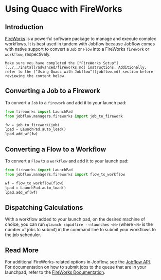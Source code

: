 # Using Quacc with FireWorks

## Introduction

[FireWorks](https://materialsproject.github.io/fireworks/) is a powerful software package to manage and execute complex workflows. It is best used in tandem with Jobflow because Jobflow comes with native support to convert a `Job` or `Flow` into a FireWorks `firework` or `workflow`, respectively.

```{hint}
Make sure you have completed the ["FireWorks Setup"](../../install/advanced/fireworks.md) instructions. Additionally, refer to the ["Using Quacc with Jobflow"](jobflow.md) section before reviewing the content below.
```

## Converting a Job to a Firework

To convert a `Job` to a `firework` and add it to your launch pad:

```python
from fireworks import LaunchPad
from jobflow.managers.fireworks import job_to_firework

fw = job_to_firework(job)
lpad = LaunchPad.auto_load()
lpad.add_wf(fw)
```

## Converting a Flow to a Workflow

To convert a `Flow` to a `workflow` and add it to your launch pad:

```python
from fireworks import LaunchPad
from jobflow.managers.fireworks import flow_to_workflow

wf = flow_to_workflow(flow)
lpad = LaunchPad.auto_load()
lpad.add_wf(wf)
```

## Dispatching Calculations

With a workflow added to your launch pad, on the desired machine of choice, you can run `qlaunch rapidfire --nlaunches <N>` (where `<N>` is the number of jobs to submit) in the command line to submit your workflows to the job scheduler.

## Read More

For additional FireWorks-related options in Jobflow, see the [Jobflow API](https://materialsproject.github.io/jobflow/jobflow.managers.html#module-jobflow.managers.fireworks). For documentation on how to submit jobs to the queue that are in your launchpad, refer to the [FireWorks Documentation](https://materialsproject.github.io/fireworks/queue_tutorial.html#submit-a-job).
